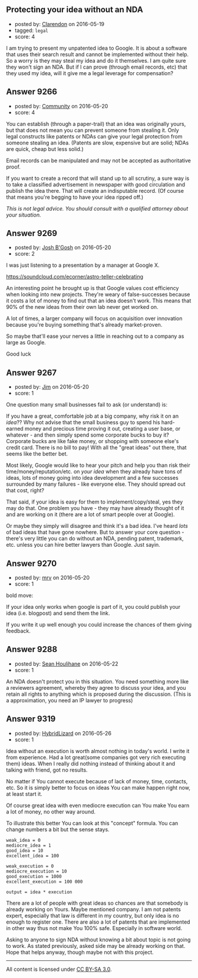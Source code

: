## Protecting your idea without an NDA

- posted by: [Clarendon](https://stackexchange.com/users/8465544/clarendon) on 2016-05-19
- tagged: `legal`
- score: 4

I am trying to present my unpatented idea to Google. It is about a software that uses their search result and cannot be implemented without their help. So a worry is they may steal my idea and do it themselves. I am quite sure they won't sign an NDA. But if I can prove  (through email records, etc) that they used my idea, will it give me a legal leverage for compensation?    


## Answer 9266

- posted by: [Community](https://stackexchange.com/users/-1/community) on 2016-05-20
- score: 4

You can establish (through a paper-trail) that an idea was originally yours, but that does not mean you can prevent someone from stealing it. Only legal constructs like patents or NDAs can give your legal protection from someone stealing an idea. (Patents are slow, expensive but are solid; NDAs are quick, cheap but less solid.)

Email records can be manipulated and may not be accepted as authoritative proof.

If you want to create a record that will stand up to all scrutiny, a sure way is to take a classified advertisement in newspaper with good circulation and publish the idea there. That will create an indisputable record. (Of course that means you're begging to have your idea ripped off.)

*This is not legal advice. You should consult with a qualified attorney about your situation.*


## Answer 9269

- posted by: [Josh B'Gosh](https://stackexchange.com/users/8472084/josh-b-gosh) on 2016-05-20
- score: 2

I was just listening to a presentation by a manager at Google X.

https://soundcloud.com/ecorner/astro-teller-celebrating

An interesting point he brought up is that Google values cost efficiency when looking into new projects.  They're weary of false-successes because it costs a lot of money to find out that an idea doesn't work.  This means that 90% of the new ideas from their own lab never get worked on.

A lot of times, a larger company will focus on acquisition over innovation because you're buying something that's already market-proven.  

So maybe that'll ease your nerves a little in reaching out to a company as large as Google.

Good luck


## Answer 9267

- posted by: [Jim](https://stackexchange.com/users/351236/jim) on 2016-05-20
- score: 1

One question many small businesses fail to ask (or understand) is:

If you have a great, comfortable job at a big company, why risk it on an *idea*?? Why not advise that the small business guy to spend his hard-earned money and precious time proving it out, creating a user base, or whatever - and then simply spend some corporate bucks to buy it? Corporate bucks are like fake money, or shopping with someone else's credit card. There is no bill to pay! With all the "great ideas" out there, that seems like the better bet.

Most likely, Google would like to hear your pitch and help you than risk their time/money/reputation/etc. on *your idea* when they already have tons of ideas, lots of money going into idea development and a few successes surrounded by many failures - like everyone else. They should spread out that cost, right? 

That said, if your idea is easy for them to implement/copy/steal, yes they may do that. One problem you have - they may have already thought of it and are working on it (there are a lot of smart people over at Google). 

Or maybe they simply will disagree and think it's a bad idea. I've heard *lots* of bad ideas that have gone nowhere. But to answer your core question - there's very little you can do without an NDA, pending patent, trademark, etc. unless you can hire better lawyers than Google. Just sayin.


## Answer 9270

- posted by: [mrv](https://stackexchange.com/users/3179297/mrv) on 2016-05-20
- score: 1

bold move: 

If your idea only works when google is part of it,
you could publish your idea (i.e. blogpost) and send them the link.

If you write it up well enough you could increase the chances of them giving feedback.


## Answer 9288

- posted by: [Sean Houlihane](https://stackexchange.com/users/977188/sean-houlihane) on 2016-05-22
- score: 1

An NDA doesn't protect you in this situation. You need something more like a reviewers agreement, whereby they agree to discuss your idea, and you retain all rights to anything which is proposed during the discussion. (This is a approximation, you need an IP lawyer to progress)


## Answer 9319

- posted by: [HybridLizard](https://stackexchange.com/users/3536260/hybridlizard) on 2016-05-26
- score: 1

Idea without an execution is worth almost nothing in today's world. I write it from experience. Had a lot great(some companies got very rich executing them) ideas. When I really did nothing instead of thinking about it and talking with friend, got no results. 

No matter if You cannot execute because of lack of money, time, contacts, etc. So it is simply better to focus on ideas You can make happen right now, at least start it. 

Of course great idea with even mediocre execution can You make You earn a lot of money, no other way around.

To illustrate this better You can look at this "concept" formula. You can change numbers a bit but the sense stays.

    weak_idea = 0
    mediocre_idea = 1
    good_idea = 10
    excellent_idea = 100

    weak_execution = 0
    mediocre_execution = 10
    good_execution = 1000
    excellent_execution = 100 000

    output = idea * execution

There are a lot of people with great ideas so chances are that somebody is already working on Yours. Maybe mentioned company. I am not patents expert, especially that law is different in my country, but only idea is no enough to register one. There are also a lot of patents that are implemented in other way thus not make You 100% safe. Especially in software world.

Asking to anyone to sign NDA without knowing a bit about topic is not going to work. As stated previously, asked side may be already working on that. Hope that helps anyway, though maybe not with this project.

 



---

All content is licensed under [CC BY-SA 3.0](https://creativecommons.org/licenses/by-sa/3.0/).
